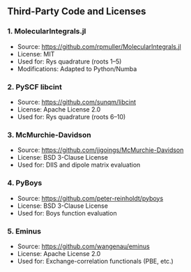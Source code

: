 ## Third-Party Code and Licenses

### 1. MolecularIntegrals.jl
- Source: https://github.com/rpmuller/MolecularIntegrals.jl
- License: MIT
- Used for: Rys quadrature (roots 1–5)
- Modifications: Adapted to Python/Numba

### 2. PySCF libcint
- Source: https://github.com/sunqm/libcint
- License: Apache License 2.0
- Used for: Rys quadrature (roots 6–10)

### 3. McMurchie-Davidson
- Source: https://github.com/jjgoings/McMurchie-Davidson
- License: BSD 3-Clause License
- Used for: DIIS and dipole matrix evaluation

### 4. PyBoys
- Source: https://github.com/peter-reinholdt/pyboys
- License: BSD 3-Clause License
- Used for: Boys function evaluation

### 5. Eminus
- Source: https://github.com/wangenau/eminus
- License: Apache License 2.0
- Used for: Exchange-correlation functionals (PBE, etc.)
